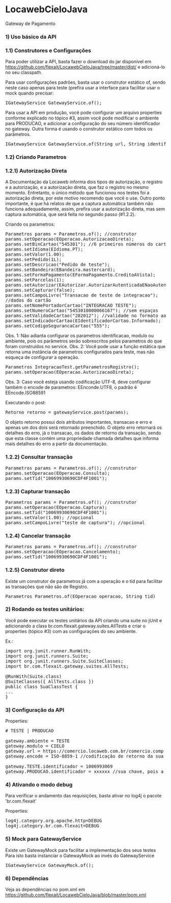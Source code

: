 LocawebCieloJava
================

Gateway de Pagamento

### 1) Uso básico da API

### 1.1) Construtores e Configurações

Para poder utilizar a API, basta fazer o download do jar disponível em https://github.com/flexait/LocawebCieloJava/tree/master/dist/ e adicioná-lo no seu classpath.

Para usar configurações padrões, basta usar o construtor estático of, sendo neste caso apenas para teste (prefira usar a interface para facilitar usar o mock quando precisar:
<pre>
IGatewayService GatewayService.of();
</pre>

Para usar a API em produção, você pode configurar um arquivo properties conforme explicado no tópico #3, assim você pode modificar o ambiente para PRODUCAO, e adicionar a configuração do seu número identificador no gateway.
Outra forma é usando o construtor estático com todos os parâmetros.
<pre>
IGatewayService GatewayService.of(String url, String identificacao, EModulo modulo, EAmbiente ambiente);
</pre>

### 1.2) Criando Parametros

### 1.2.1) Autorização Direta

A Documentação da Locaweb informa dois tipos de autorização, o registro e a autorização, e a autorização direta, que faz o registro no mesmo momento. Entretanto, o único método que funcionou nos testes foi a autorização direta, por este motivo recomendo que você o use.
Outro ponto importante, é que há relatos de que a captura automática também não funciona adequadamente, assim, prefira usar a autorização direta, mas sem captura automática, que será feita no segundo passo (#1.2.2).

Criando os parametros:

<pre>
Parametros params = Parametros.of(); //construtor
params.setOperacao(EOperacao.AutorizacaoDireta);
params.setBinCartao("545301"); //6 primeiros números do cartao
params.setIdioma(EIdioma.PT);
params.setValor(1.00);
params.setPedido(1L);
params.setDescricao("Pedido de teste");
params.setBandeira(EBandeira.mastercard);
params.setFormaPagamento(EFormaPagamento.CreditoAVista);
params.setParcelas(1);
params.setAutorizar(EAutorizar.AutorizarAutenticadaENaoAutenticada);
params.setCapturar(false);
params.setCampoLivre("Transacao de teste de integracao");
//dados do cartão	
params.setNomePortadorCartao("INTEGRACAO TESTE");
params.setNumeroCartao("5453010000066167"); //sem espaços
params.setValidadeCartao("202012"); //validade no formato aaaamm
params.setIndicadorCartao(EIdentificadorCartao.Informado);
params.setCodigoSegurancaCartao("555");
</pre>

Obs. 1: Não adianta configurar os parametros identificacao, modulo ou ambiente, pois os parâmetros serão sobrescritos pelos parametros do que foram construídos no service.
Obs. 2: Você pode usar a função estática que retorna uma instância de parametros configurados para teste, mas não esqueça de configurar a operação.
<pre>
Parametros IntegracaoTest.getParametrosRegistro();
params.setOperacao(EOperacao.AutorizacaoDireta);
</pre>
Obs. 3: Caso você esteja usando codificação UTF-8, deve configurar também o encode de parametros: EEnconde.UTF8, o padrão é EEncode.ISO88591

Executando o post:
<pre>
Retorno retorno = gatewayService.post(params);
</pre>

O objeto retorno possui dois atributos importantes, transacao e erro e apenas um dos dois será retornado preenchido.
O objeto erro retornará os detalhes do erro, já o transacao, os dados de retorno da transação, sendo que esta classe contém uma propriedade chamada detalhes que informa mais detalhes do erro a partir da documentação.


### 1.2.2) Consultar transação
<pre>
Parametros params = Parametros.of(); //construtor
params.setOperacao(EOperacao.Consulta);
params.setTid("10069930690CDF4F1001");
</pre>

### 1.2.3) Capturar transação
<pre>
Parametros params = Parametros.of(); //construtor
params.setOperacao(EOperacao.Captura);
params.setTid("10069930690CDF4F1001");
params.setValor(1.00); //opcional
params.setCampoLivre("teste de captura"); //opcional
</pre>

### 1.2.4) Cancelar transação
<pre>
Parametros params = Parametros.of(); //construtor
params.setOperacao(EOperacao.Cancelamento);
params.setTid("10069930690CDF4F1001");
</pre>

### 1.2.5) Construtor direto

Existe um construtor de parametros já com a operação e o tid para facilitar as transações que não são de Registro.
<pre>
Parametros Parametros.of(EOperacao operacao, String tid)
</pre>



### 2) Rodando os testes unitários:

Você pode executar os testes unitários da API criando uma suite no jUnit e adicionando a class br.com.flexait.gateway.suites.AllTests e criar o properties (tópico #3) com as configurações do seu ambiente.

Ex.:
<pre>
import org.junit.runner.RunWith;
import org.junit.runners.Suite;
import org.junit.runners.Suite.SuiteClasses;
import br.com.flexait.gateway.suites.AllTests;

@RunWith(Suite.class)
@SuiteClasses({ AllTests.class })
public class SuaClassTest {
...
}
</pre>



### 3) Configuração da API

Properties:
<pre>
# TESTE | PRODUCAO

gateway.ambiente = TESTE
gateway.modulo = CIELO
gateway.url = https://comercio.locaweb.com.br/comercio.comp
gateway.encode = ISO-8859-1 //codificação de retorno da sua aplicação

gateway.TESTE.identificador = 1006993069
gateway.PRODUCAO.identificador = xxxxxx //sua chave, pois a chave da locaweb não funciona
</pre>



### 4) Ativando o modo debug

Para verificar o andamento das requisições, basta ativar no log4j o pacote 'br.com.flexait'

Properties:
<pre>
log4j.category.org.apache.http=DEBUG
log4j.category.br.com.flexait=DEBUG
</pre>



### 5) Mock para GatewayService

Existe um GatewayMock para facilitar a implementação dos seus testes
Para isto basta instanciar o GatewayMock ao invés do GatewayService

<pre>
IGatewayService GatewayMock.of();
</pre>



### 6) Dependências

Veja as dependências no pom.xml em https://github.com/flexait/LocawebCieloJava/blob/master/pom.xml
